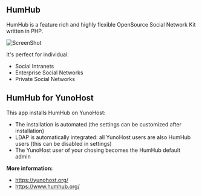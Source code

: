 ## HumHub
HumHub is a feature rich and highly flexible OpenSource Social Network Kit written in PHP.

![ScreenShot](https://www.humhub.org/img/features/app.png)

It's perfect for individual:
- Social Intranets
- Enterprise Social Networks
- Private Social Networks

## HumHub for YunoHost
This app installs HumHub on YunoHost:
- The installation is automated (the settings can be customized after installation)
- LDAP is automatically integrated: all YunoHost users are also HumHub users (this can be disabled in settings)
- The YunoHost user of your chosing becomes the HumHub default admin

**More information:**    
- https://yunohost.org/
- https://www.humhub.org/
